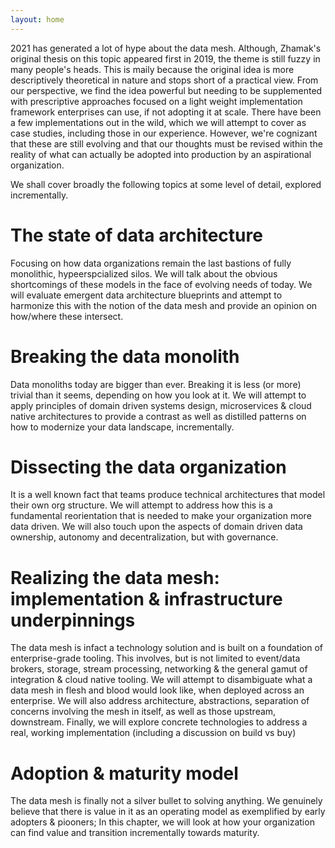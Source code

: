 ```yaml
---
layout: home
---
```


2021 has generated a lot of hype about the data mesh. Although, Zhamak's original thesis on this topic appeared first in 2019, the theme is still fuzzy in many people's heads. This is maily because the original idea is more descriptively theoretical in nature and stops short of a practical view. From our perspective, we find the idea powerful but needing to be supplemented with prescriptive approaches focused on a light weight implementation framework enterprises can use, if not adopting it at scale. There have been a few implementations out in the wild, which we will attempt to cover as case studies, including those in our experience. However, we're cognizant that these are still evolving and that our thoughts must be revised within the reality of what can actually be adopted into production by an aspirational organization.

We shall cover broadly the following topics at some level of detail, explored incrementally.

# The state of data architecture

Focusing on how data organizations remain the last bastions of fully monolithic, hypeerspcialized silos. We will talk about the obvious shortcomings of these models in the face of evolving needs of today. We will evaluate emergent data architecture blueprints and attempt to harmonize this with the notion of the data mesh and provide an opinion on how/where these intersect.

# Breaking the data monolith
 
Data monoliths today are bigger than ever. Breaking it is less (or more) trivial than it seems, depending on how you look at it. We will attempt to apply principles of domain driven systems design, microservices & cloud native architectures to provide a contrast as well as distilled patterns on how to modernize your data landscape, incrementally.

# Dissecting the data organization

It is a well known fact that teams produce technical architectures that model their own org structure. We will attempt to address how this is a fundamental reorientation that is needed to make your organization more data driven. We will also touch upon the aspects of domain driven data ownership, autonomy and decentralization, but with governance.

# Realizing the data mesh: implementation & infrastructure underpinnings

The data mesh is infact a technology solution and is built on a foundation of enterprise-grade tooling. This involves, but is not limited to event/data brokers, storage, stream processing, networking & the general gamut of integration & cloud native tooling. We will attempt to disambiguate what a data mesh in flesh and blood would look like, when deployed across an enterprise. We will also address architecture, abstractions, separation of concerns involving the mesh in itself, as well as those upstream, downstream. Finally, we will explore concrete technologies to address a real, working implementation (including a discussion on build vs buy)

# Adoption & maturity model

The data mesh is finally not a silver bullet to solving anything. We genuinely believe that there is value in it as an operating model as exemplified by early adopters & piooners; In this chapter, we will look at how your organization can find value and transition incrementally towards maturity. 

